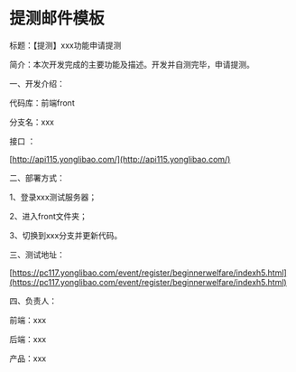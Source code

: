 # 提测邮件模板

标题：【提测】xxx功能申请提测

  
简介：本次开发完成的主要功能及描述。开发并自测完毕，申请提测。



一、开发介绍：

代码库：前端front

分支名：xxx

接口 ：

[http://api115.yonglibao.com/](http://api115.yonglibao.com/)



二、部署方式：

1、登录xxx测试服务器；

2、进入front文件夹；

3、切换到xxx分支并更新代码。



三、测试地址：

[https://pc117.yonglibao.com/event/register/beginnerwelfare/indexh5.html](https://pc117.yonglibao.com/event/register/beginnerwelfare/indexh5.html)



四、负责人：

前端：xxx

后端：xxx

产品：xxx

  


